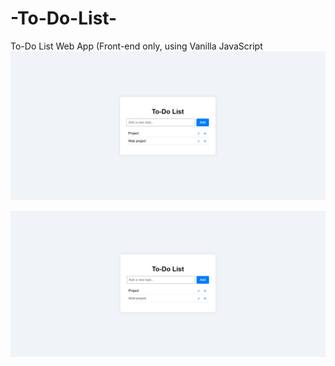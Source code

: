 # -To-Do-List-
 To-Do List Web App (Front-end only, using Vanilla JavaScript
![img alt](https://github.com/jodusuhan/-To-Do-List-/blob/d0de8e9675f2f50a509f83eb57213b75343909d0/task2/2.png)

![img alt](https://github.com/jodusuhan/-To-Do-List-/blob/6a65a98e648e33da76ca6b33cc4e21953bd664f1/task2/2.5.png)
